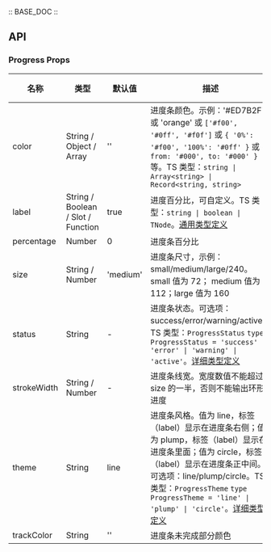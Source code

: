 :: BASE_DOC ::

## API

### Progress Props

名称 | 类型 | 默认值 | 描述 | 必传
-- | -- | -- | -- | --
color | String / Object / Array | '' | 进度条颜色。示例：'#ED7B2F' 或 'orange' 或 `['#f00', '#0ff', '#f0f']` 或 `{ '0%': '#f00', '100%': '#0ff' }` 或  `{ from: '#000', to: '#000' }` 等。TS 类型：`string \| Array<string> \| Record<string, string>` | N
label | String / Boolean / Slot / Function | true | 进度百分比，可自定义。TS 类型：`string \| boolean \| TNode`。[通用类型定义](https://github.com/Tencent/tdesign-vue-next/blob/develop/packages/components/common.ts) | N
percentage | Number | 0 | 进度条百分比 | N
size | String / Number | 'medium' | 进度条尺寸，示例：small/medium/large/240。small 值为 72； medium 值为 112；large 值为 160 | N
status | String | - | 进度条状态。可选项：success/error/warning/active。TS 类型：`ProgressStatus` `type ProgressStatus = 'success' \| 'error' \| 'warning' \| 'active'`。[详细类型定义](https://github.com/Tencent/tdesign-vue-next/tree/develop/src/progress/type.ts) | N
strokeWidth | String / Number | - | 进度条线宽。宽度数值不能超过 size 的一半，否则不能输出环形进度 | N
theme | String | line | 进度条风格。值为 line，标签（label）显示在进度条右侧；值为 plump，标签（label）显示在进度条里面；值为 circle，标签（label）显示在进度条正中间。可选项：line/plump/circle。TS 类型：`ProgressTheme` `type ProgressTheme = 'line' \| 'plump' \| 'circle'`。[详细类型定义](https://github.com/Tencent/tdesign-vue-next/tree/develop/src/progress/type.ts) | N
trackColor | String | '' | 进度条未完成部分颜色 | N

